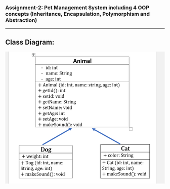 ### Assignment-2: Pet Management System including 4 OOP concepts (Inheritance, Encapsulation, Polymorphism and Abstraction) 
<hr>

## Class Diagram: 


<img src="../images/pet.png">